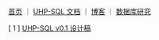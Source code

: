 [首页](https://eraft.cn)  ｜ [UHP-SQL 文档](https://eraft.cn/uhp_sql)  ｜   [博客](https://eraft.cn/blogs)   ｜   [数据库研究](https://eraft.cn/database_theory) 

[ 1 ] [UHP-SQL v0.1 设计稿](https://eraft.cn/uhp-sql-doc/v1/design)
